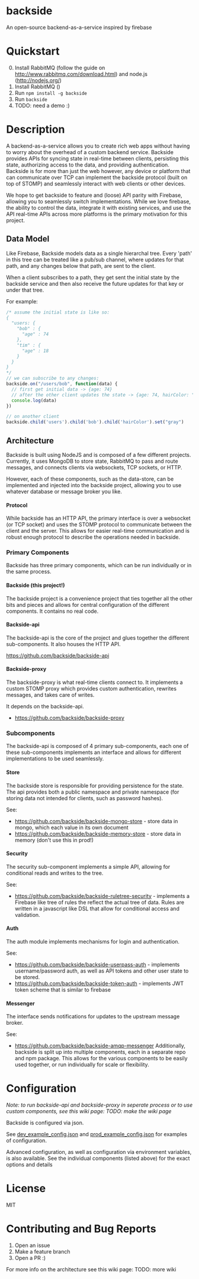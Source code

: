 backside
============

An open-source backend-as-a-service inspired by firebase

# Quickstart
0. Install RabbitMQ (follow the guide on http://www.rabbitmq.com/download.html) and node.js (http://nodejs.org/)
1. Install RabbitMQ ()
2. Run `npm install -g backside`
3. Run `backside`
4. TODO: need a demo :)

# Description
A backend-as-a-service allows you to create rich web apps without having to worry about the overhead of a custom backend
service. Backside provides APIs for syncing state in real-time between clients, persisting this state, authorizing access to the data,
and providing authentication. Backside is for more than just the web however, any device or platform that can communicate over TCP
can implement the backside protocol (built on top of STOMP) and seamlessly interact with web clients or other devices.

We hope to get backside to feature and (loose) API parity with Firebase, allowing you to seamlessly switch implementations.
While we love firebase, the ability to control the data, integrate it with existing services, and use the API real-time APIs
across more platforms is the primary motivation for this project.

## Data Model
Like Firebase, Backside models data as a single hierarchal tree. Every 'path' in this tree can be treated like
a pub/sub channel, where updates for that path, and any changes below that path, are sent to the client.

When a client subscribes to a path, they get sent the initial state by the backside service and then also receive
the future updates for that key or under that tree.

For example:
```JavaScript
/* assume the initial state is like so:
{
  "users: {
    "bob" : {
      "age" : 74
    },
    "tim" : {
      "age" : 18
    }
  }
}
*/
// we can subscribe to any changes:
backside.on("/users/bob", function(data) {
  // first get initial data -> {age: 74}
  // after the other client updates the state -> {age: 74, hairColor: "gray"}
  console.log(data)
})

// on another client
backside.child('users').child('bob').child('hairColor').set("gray")
```

## Architecture
Backside is built using NodeJS and is composed of a few different projects. Currently, it uses MongoDB to store state,
RabbitMQ to pass and route messages, and connects clients via websockets, TCP sockets, or HTTP.

However, each of these components, such as the data-store, can be implemented and injected into the backside project, allowing
you to use whatever database or message broker you like.

#### Protocol
While backside has an HTTP API, the primary interface is over a websocket (or TCP socket) and uses the STOMP protocol
to communicate between the client and the server. This allows for easier real-time communication and is robust enough protocol
to describe the operations needed in backside.

### Primary Components
Backside has three primary components, which can be run individually or in the same process.

#### Backside (this project!)
The backside project is a convenience project that ties together all the other bits and pieces and allows for central configuration
of the different components. It contains no real code.

#### Backside-api
The backside-api is the core of the project and glues together the different sub-components. It also houses the HTTP
API.

https://github.com/backside/backside-api

#### Backside-proxy
The backside-proxy is what real-time clients connect to. It implements a custom STOMP proxy which provides custom
authentication, rewrites messages, and takes care of writes.

It depends on the backside-api.
- https://github.com/backside/backside-proxy

### Subcomponents
The backside-api is composed of 4 primary sub-components, each one of these sub-components implements an interface
and allows for different implementations to be used seamlessly.

#### Store
The backside store is responsible for providing persistence for the state. The api provides both a public namespace
and private namespace (for storing data not intended for clients, such as password hashes).

See:
- https://github.com/backside/backside-mongo-store - store data in mongo, which each value in its own document
- https://github.com/backside/backside-memory-store - store data in memory (don't use this in prod!)

#### Security
The security sub-component implements a simple API, allowing for conditional reads and writes to the tree.

See:
- https://github.com/backside/backside-ruletree-security - implements a Firebase like tree of rules the reflect the actual tree
of data. Rules are written in a javascript like DSL that allow for conditional access and validation.

#### Auth
The auth module implements mechanisms for login and authentication.

See:
- https://github.com/backside/backside-userpass-auth - implements username/password auth, as well as API tokens and other user state
to be stored.
- https://github.com/backside/backside-token-auth - implements JWT token scheme that is similar to firebase

#### Messenger
The interface sends notifications for updates to the upstream message broker.

See:
- https://github.com/backside/backside-amqp-messenger
Additionally, backside is split up into multiple components, each in a separate repo and npm package. This allows for
the various components to be easily used together, or run individually for scale or flexibility.



# Configuration
*Note: to run backside-api and backside-proxy in seperate process or to use custom components, see this wiki page: TODO: make the wiki page*

Backside is configured via json.

See [dev_example_config.json](dev_example_config.json) and [prod_example_config.json](prod_example_config.json) for examples
of configuration.

Advanced configuration, as well as configuration via environment variables, is also available. See the individual components (listed above)
for the exact options and details

# License
MIT

# Contributing and Bug Reports
1. Open an issue
2. Make a feature branch
3. Open a PR :)

For more info on the architecture see this wiki page: TODO: more wiki
